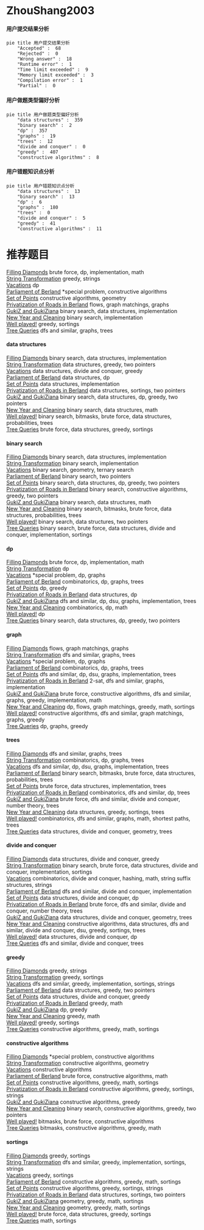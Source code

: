 # ZhouShang2003
<!-- tabs:start -->
#### **用户提交结果分析**

```mermaid
pie title 用户提交结果分析
    "Accepted" :  68
    "Rejected" :  0
    "Wrong answer" :  18
    "Runtime error" :  1
    "Time limit exceeded" :  9
    "Memory limit exceeded" :  3
    "Compilation error" :  1
    "Partial" :  0
```
#### **用户做题类型偏好分析**

```mermaid
pie title 用户做题类型偏好分析
    "data structures" :  359
    "binary search" :  2
    "dp" :  357
    "graphs" :  19
    "trees" :  12
    "divide and conquer" :  0
    "greedy" :  407
    "constructive algorithms" :  8
```
#### **用户错题知识点分析**

```mermaid
pie title 用户错题知识点分析
    "data structures" :  13
    "binary search" :  13
    "dp" :  6
    "graphs" :  180
    "trees" :  0
    "divide and conquer" :  5
    "greedy" :  41
    "constructive algorithms" :  11
```
<!-- tabs:end -->
# 推荐题目
[Filling Diamonds](http://codeforces.com/problemset/problem/1339/A)		brute force,
                        dp,
                        implementation,
                        math		  
[String Transformation](http://codeforces.com/problemset/problem/946/C)		greedy,
                        strings		  
[Vacations](https://codeforces.com/contest/699/problem/C)		dp		  
[Parliament of Berland](http://codeforces.com/problemset/problem/644/A)		*special problem,
                        constructive algorithms		  
[Set of Points](http://codeforces.com/problemset/problem/277/B)		constructive algorithms,
                        geometry		  
[Privatization of Roads in Berland](http://codeforces.com/problemset/problem/1070/I)		flows,
                        graph matchings,
                        graphs		  
[GukiZ and GukiZiana](http://codeforces.com/problemset/problem/551/E)		binary search,
                        data structures,
                        implementation		  
[New Year and Cleaning](http://codeforces.com/problemset/problem/611/F)		binary search,
                        implementation		  
[Well played!](http://codeforces.com/problemset/problem/976/E)		greedy,
                        sortings		  
[Tree Queries](http://codeforces.com/problemset/problem/825/G)		dfs and similar,
                        graphs,
                        trees		  
<!-- tabs:start -->
#### **data structures**
[Filling Diamonds](http://codeforces.com/problemset/problem/551/E)		binary search,
                        data structures,
                        implementation		  
[String Transformation](http://codeforces.com/problemset/problem/799/E)		data structures,
                        greedy,
                        two pointers		  
[Vacations](https://codeforces.com/contest/635/problem/E)		data structures,
                        divide and conquer,
                        greedy		  
[Parliament of Berland](http://codeforces.com/problemset/problem/311/B)		data structures,
                        dp		  
[Set of Points](http://codeforces.com/problemset/problem/1351/C)		data structures,
                        implementation		  
[Privatization of Roads in Berland](http://codeforces.com/problemset/problem/1396/D)		data structures,
                        sortings,
                        two pointers		  
[GukiZ and GukiZiana](http://codeforces.com/problemset/problem/1492/C)		binary search,
                        data structures,
                        dp,
                        greedy,
                        two pointers		  
[New Year and Cleaning](http://codeforces.com/problemset/problem/1490/G)		binary search,
                        data structures,
                        math		  
[Well played!](http://codeforces.com/problemset/problem/1479/D)		binary search,
                        bitmasks,
                        brute force,
                        data structures,
                        probabilities,
                        trees		  
[Tree Queries](http://codeforces.com/problemset/problem/1497/A)		brute force,
                        data structures,
                        greedy,
                        sortings		  
#### **binary search**
[Filling Diamonds](http://codeforces.com/problemset/problem/551/E)		binary search,
                        data structures,
                        implementation		  
[String Transformation](http://codeforces.com/problemset/problem/611/F)		binary search,
                        implementation		  
[Vacations](http://codeforces.com/problemset/problem/1394/C)		binary search,
                        geometry,
                        ternary search		  
[Parliament of Berland](http://codeforces.com/problemset/problem/939/C)		binary search,
                        two pointers		  
[Set of Points](http://codeforces.com/problemset/problem/1492/C)		binary search,
                        data structures,
                        dp,
                        greedy,
                        two pointers		  
[Privatization of Roads in Berland](http://codeforces.com/problemset/problem/1463/D)		binary search,
                        constructive algorithms,
                        greedy,
                        two pointers		  
[GukiZ and GukiZiana](http://codeforces.com/problemset/problem/1490/G)		binary search,
                        data structures,
                        math		  
[New Year and Cleaning](http://codeforces.com/problemset/problem/1479/D)		binary search,
                        bitmasks,
                        brute force,
                        data structures,
                        probabilities,
                        trees		  
[Well played!](http://codeforces.com/problemset/problem/1436/E)		binary search,
                        data structures,
                        two pointers		  
[Tree Queries](http://codeforces.com/problemset/problem/1461/D)		binary search,
                        brute force,
                        data structures,
                        divide and conquer,
                        implementation,
                        sortings		  
#### **dp**
[Filling Diamonds](http://codeforces.com/problemset/problem/1339/A)		brute force,
                        dp,
                        implementation,
                        math		  
[String Transformation](https://codeforces.com/contest/699/problem/C)		dp		  
[Vacations](http://codeforces.com/problemset/problem/1346/E)		*special problem,
                        dp,
                        graphs		  
[Parliament of Berland](http://codeforces.com/problemset/problem/830/D)		combinatorics,
                        dp,
                        graphs,
                        trees		  
[Set of Points](http://codeforces.com/problemset/problem/1428/G1)		dp,
                        greedy		  
[Privatization of Roads in Berland](http://codeforces.com/problemset/problem/311/B)		data structures,
                        dp		  
[GukiZ and GukiZiana](https://codeforces.com/contest/764/problem/C)		dfs and similar,
                        dp,
                        dsu,
                        graphs,
                        implementation,
                        trees		  
[New Year and Cleaning](http://codeforces.com/problemset/problem/932/E)		combinatorics,
                        dp,
                        math		  
[Well played!](http://codeforces.com/problemset/problem/1096/D)		dp		  
[Tree Queries](http://codeforces.com/problemset/problem/1492/C)		binary search,
                        data structures,
                        dp,
                        greedy,
                        two pointers		  
#### **graph**
[Filling Diamonds](http://codeforces.com/problemset/problem/1070/I)		flows,
                        graph matchings,
                        graphs		  
[String Transformation](http://codeforces.com/problemset/problem/825/G)		dfs and similar,
                        graphs,
                        trees		  
[Vacations](http://codeforces.com/problemset/problem/1346/E)		*special problem,
                        dp,
                        graphs		  
[Parliament of Berland](http://codeforces.com/problemset/problem/830/D)		combinatorics,
                        dp,
                        graphs,
                        trees		  
[Set of Points](https://codeforces.com/contest/764/problem/C)		dfs and similar,
                        dp,
                        dsu,
                        graphs,
                        implementation,
                        trees		  
[Privatization of Roads in Berland](http://codeforces.com/problemset/problem/875/C)		2-sat,
                        dfs and similar,
                        graphs,
                        implementation		  
[GukiZ and GukiZiana](http://codeforces.com/problemset/problem/1487/C)		brute force,
                        constructive algorithms,
                        dfs and similar,
                        graphs,
                        greedy,
                        implementation,
                        math		  
[New Year and Cleaning](http://codeforces.com/problemset/problem/1437/C)		dp,
                        flows,
                        graph matchings,
                        greedy,
                        math,
                        sortings		  
[Well played!](http://codeforces.com/problemset/problem/1470/D)		constructive algorithms,
                        dfs and similar,
                        graph matchings,
                        graphs,
                        greedy		  
[Tree Queries](http://codeforces.com/problemset/problem/1476/C)		dp,
                        graphs,
                        greedy		  
#### **trees**
[Filling Diamonds](http://codeforces.com/problemset/problem/825/G)		dfs and similar,
                        graphs,
                        trees		  
[String Transformation](http://codeforces.com/problemset/problem/830/D)		combinatorics,
                        dp,
                        graphs,
                        trees		  
[Vacations](https://codeforces.com/contest/764/problem/C)		dfs and similar,
                        dp,
                        dsu,
                        graphs,
                        implementation,
                        trees		  
[Parliament of Berland](http://codeforces.com/problemset/problem/1479/D)		binary search,
                        bitmasks,
                        brute force,
                        data structures,
                        probabilities,
                        trees		  
[Set of Points](http://codeforces.com/problemset/problem/1511/C)		brute force,
                        data structures,
                        implementation,
                        trees		  
[Privatization of Roads in Berland](http://codeforces.com/problemset/problem/1499/F)		combinatorics,
                        dfs and similar,
                        dp,
                        trees		  
[GukiZ and GukiZiana](http://codeforces.com/problemset/problem/1491/E)		brute force,
                        dfs and similar,
                        divide and conquer,
                        number theory,
                        trees		  
[New Year and Cleaning](http://codeforces.com/problemset/problem/1466/D)		data structures,
                        greedy,
                        sortings,
                        trees		  
[Well played!](http://codeforces.com/problemset/problem/1495/D)		combinatorics,
                        dfs and similar,
                        graphs,
                        math,
                        shortest paths,
                        trees		  
[Tree Queries](http://codeforces.com/problemset/problem/1303/G)		data structures,
                        divide and conquer,
                        geometry,
                        trees		  
#### **divide and conquer**
[Filling Diamonds](https://codeforces.com/contest/635/problem/E)		data structures,
                        divide and conquer,
                        greedy		  
[String Transformation](http://codeforces.com/problemset/problem/1461/D)		binary search,
                        brute force,
                        data structures,
                        divide and conquer,
                        implementation,
                        sortings		  
[Vacations](http://codeforces.com/problemset/problem/1466/G)		combinatorics,
                        divide and conquer,
                        hashing,
                        math,
                        string suffix structures,
                        strings		  
[Parliament of Berland](http://codeforces.com/problemset/problem/1490/D)		dfs and similar,
                        divide and conquer,
                        implementation		  
[Set of Points](https://codeforces.com/contest/1483/problem/C)		data structures,
                        divide and conquer,
                        dp		  
[Privatization of Roads in Berland](http://codeforces.com/problemset/problem/1491/E)		brute force,
                        dfs and similar,
                        divide and conquer,
                        number theory,
                        trees		  
[GukiZ and GukiZiana](http://codeforces.com/problemset/problem/1303/G)		data structures,
                        divide and conquer,
                        geometry,
                        trees		  
[New Year and Cleaning](http://codeforces.com/problemset/problem/1494/D)		constructive algorithms,
                        data structures,
                        dfs and similar,
                        divide and conquer,
                        dsu,
                        greedy,
                        sortings,
                        trees		  
[Well played!](http://codeforces.com/problemset/problem/1482/E)		data structures,
                        divide and conquer,
                        dp		  
[Tree Queries](http://codeforces.com/problemset/problem/566/C)		dfs and similar,
                        divide and conquer,
                        trees		  
#### **greedy**
[Filling Diamonds](http://codeforces.com/problemset/problem/946/C)		greedy,
                        strings		  
[String Transformation](http://codeforces.com/problemset/problem/976/E)		greedy,
                        sortings		  
[Vacations](http://codeforces.com/problemset/problem/1156/B)		dfs and similar,
                        greedy,
                        implementation,
                        sortings,
                        strings		  
[Parliament of Berland](http://codeforces.com/problemset/problem/799/E)		data structures,
                        greedy,
                        two pointers		  
[Set of Points](https://codeforces.com/contest/635/problem/E)		data structures,
                        divide and conquer,
                        greedy		  
[Privatization of Roads in Berland](http://codeforces.com/problemset/problem/1195/A)		greedy,
                        math		  
[GukiZ and GukiZiana](http://codeforces.com/problemset/problem/1428/G1)		dp,
                        greedy		  
[New Year and Cleaning](http://codeforces.com/problemset/problem/1201/B)		greedy,
                        math		  
[Well played!](http://codeforces.com/problemset/problem/1203/E)		greedy,
                        sortings		  
[Tree Queries](http://codeforces.com/problemset/problem/1043/E)		constructive algorithms,
                        greedy,
                        math,
                        sortings		  
#### **constructive algorithms**
[Filling Diamonds](http://codeforces.com/problemset/problem/644/A)		*special problem,
                        constructive algorithms		  
[String Transformation](http://codeforces.com/problemset/problem/277/B)		constructive algorithms,
                        geometry		  
[Vacations](http://codeforces.com/problemset/problem/720/C)		constructive algorithms		  
[Parliament of Berland](http://codeforces.com/problemset/problem/488/B)		brute force,
                        constructive algorithms,
                        math		  
[Set of Points](http://codeforces.com/problemset/problem/1043/E)		constructive algorithms,
                        greedy,
                        math,
                        sortings		  
[Privatization of Roads in Berland](http://codeforces.com/problemset/problem/1093/B)		constructive algorithms,
                        greedy,
                        sortings,
                        strings		  
[GukiZ and GukiZiana](http://codeforces.com/problemset/problem/1493/A)		constructive algorithms,
                        greedy		  
[New Year and Cleaning](http://codeforces.com/problemset/problem/1463/D)		binary search,
                        constructive algorithms,
                        greedy,
                        two pointers		  
[Well played!](https://codeforces.com/contest/1456/problem/B)		bitmasks,
                        brute force,
                        constructive algorithms		  
[Tree Queries](http://codeforces.com/problemset/problem/1492/D)		bitmasks,
                        constructive algorithms,
                        greedy,
                        math		  
#### **sortings**
[Filling Diamonds](http://codeforces.com/problemset/problem/976/E)		greedy,
                        sortings		  
[String Transformation](http://codeforces.com/problemset/problem/1156/B)		dfs and similar,
                        greedy,
                        implementation,
                        sortings,
                        strings		  
[Vacations](http://codeforces.com/problemset/problem/1203/E)		greedy,
                        sortings		  
[Parliament of Berland](http://codeforces.com/problemset/problem/1043/E)		constructive algorithms,
                        greedy,
                        math,
                        sortings		  
[Set of Points](http://codeforces.com/problemset/problem/1093/B)		constructive algorithms,
                        greedy,
                        sortings,
                        strings		  
[Privatization of Roads in Berland](http://codeforces.com/problemset/problem/1396/D)		data structures,
                        sortings,
                        two pointers		  
[GukiZ and GukiZiana](https://codeforces.com/contest/1496/problem/C)		geometry,
                        greedy,
                        math,
                        sortings		  
[New Year and Cleaning](http://codeforces.com/problemset/problem/1495/A)		geometry,
                        greedy,
                        math,
                        sortings		  
[Well played!](http://codeforces.com/problemset/problem/1497/A)		brute force,
                        data structures,
                        greedy,
                        sortings		  
[Tree Queries](http://codeforces.com/problemset/problem/1427/A)		math,
                        sortings		  
<!-- tabs:end -->
